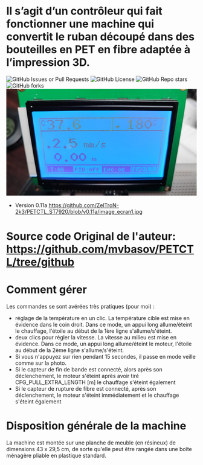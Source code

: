# Il s’agit d’un contrôleur qui fait fonctionner une machine qui convertit le ruban découpé dans des bouteilles en PET en fibre adaptée à l’impression 3D.
![GitHub Issues or Pull Requests](https://img.shields.io/github/issues/ZelTroN-2k3/10kHz-to-225MHz-VFO-RF-Generator-with-Si5351---Version-2.1)
![GitHub License](https://img.shields.io/github/license/ZelTroN-2k3/10kHz-to-225MHz-VFO-RF-Generator-with-Si5351---Version-2.1)
![GitHub Repo stars](https://img.shields.io/github/stars/ZelTroN-2k3/10kHz-to-225MHz-VFO-RF-Generator-with-Si5351---Version-2.1?style=flat)
![GitHub forks](https://img.shields.io/github/forks/ZelTroN-2k3/10kHz-to-225MHz-VFO-RF-Generator-with-Si5351---Version-2.1?style=flat)
![GitHub Issues or Pull Requests](https://github.com/ZelTroN-2k3/PETCTL_ST7920/blob/v0.11a/image_ecran2.jpg)

- Version 0.11a
https://github.com/ZelTroN-2k3/PETCTL_ST7920/blob/v0.11a/image_ecran1.jpg
# Source code Original de l'auteur: https://github.com/mvbasov/PETCTL/tree/github
# Comment gérer
Les commandes se sont avérées très pratiques (pour moi) :
- réglage de la température en un clic. La température cible est mise en évidence dans le coin droit. Dans ce mode, un appui long allume/éteint le chauffage, l'étoile au début de la 1ère ligne s'allume/s'éteint.
- deux clics pour régler la vitesse. La vitesse au milieu est mise en évidence. Dans ce mode, un appui long allume/éteint le moteur, l'étoile au début de la 2ème ligne s'allume/s'éteint.
- Si vous n'appuyez sur rien pendant 15 secondes, il passe en mode veille comme sur la photo.
- Si le capteur de fin de bande est connecté, alors après son déclenchement, le moteur s'éteint après avoir tiré CFG_PULL_EXTRA_LENGTH [m] le chauffage s'éteint également
- Si le capteur de rupture de fibre est connecté, après son déclenchement, le moteur s'éteint immédiatement et le chauffage s'éteint également

# Disposition générale de la machine
La machine est montée sur une planche de meuble (en résineux) de dimensions 43 x 29,5 cm, de sorte qu'elle peut être rangée dans une boîte ménagère pliable en plastique standard.
